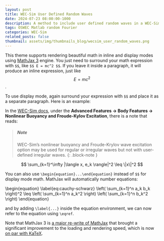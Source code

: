 ```yaml
---
layout: post
title: WEC-Sim User Defined Random Waves
date: 2024-07-23 08:00:00-1000
description: A method to include user defined random waves in a WEC-Sim simulation
tags: OSWEC Matlab random Fourier 
categories: WEC-Sim
related_posts: false
thumbnail: assets/img/thumbnails_blog/wecsim_user_random_waves.png
---
```


This theme supports rendering beautiful math in inline and display modes using [MathJax 3](https://www.mathjax.org/) engine. You just need to surround your math expression with `$$`, like `$$ E = mc^2 $$`. If you leave it inside a paragraph, it will produce an inline expression, just like $$ E = mc^2 $$.

To use display mode, again surround your expression with `$$` and place it as a separate paragraph. Here is an example:

In the [WEC-Sim docs](https://wec-sim.github.io/WEC-Sim/main/index.html), under the **Advanced Features -> Body Features -> Nonlinear Buoyancy and Froude-Kylov Excitation**, there is a note that reads:
> ##### Note
>
> WEC-Sim’s nonlinear buoyancy and Froude-Krylov wave excitation option may be used for regular or irregular waves but not with user-defined irregular waves.
{: .block-note }

$$
\sum_{k=1}^\infty |\langle x, e_k \rangle|^2 \leq \|x\|^2
$$

You can also use `\begin{equation}...\end{equation}` instead of `$$` for display mode math.
MathJax will automatically number equations:

\begin{equation}
\label{eq:cauchy-schwarz}
\left( \sum_{k=1}^n a_k b_k \right)^2 \leq \left( \sum_{k=1}^n a_k^2 \right) \left( \sum_{k=1}^n b_k^2 \right)
\end{equation}

and by adding `\label{...}` inside the equation environment, we can now refer to the equation using `\eqref`.

Note that MathJax 3 is [a major re-write of MathJax](https://docs.mathjax.org/en/latest/upgrading/whats-new-3.0.html) that brought a significant improvement to the loading and rendering speed, which is now [on par with KaTeX](http://www.intmath.com/cg5/katex-mathjax-comparison.php).
